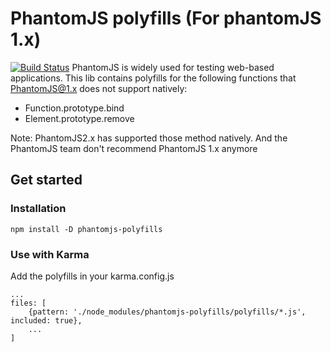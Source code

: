 PhantomJS polyfills (For phantomJS 1.x)
=====================
[![Build Status](https://travis-ci.org/viruschidai/phatomjs-polyfills.png?branch=master)](https://travis-ci.org/viruschidai/phatomjs-polyfills)
PhantomJS is widely used for testing web-based applications. This lib contains polyfills for the following functions that PhantomJS@1.x does not support natively:

* Function.prototype.bind
* Element.prototype.remove

Note: PhantomJS2.x has supported those method natively. And the PhantomJS team don't recommend PhantomJS 1.x anymore

## Get started

### Installation
`npm install -D phantomjs-polyfills`

### Use with Karma
Add the polyfills in your karma.config.js
```
...
files: [
    {pattern: './node_modules/phantomjs-polyfills/polyfills/*.js', included: true},
    ...
]
```
